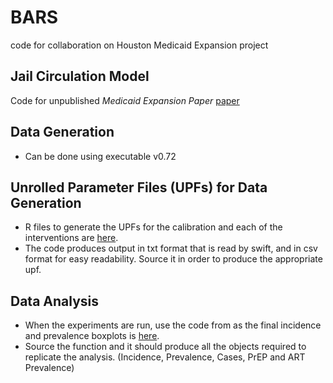 # BARS
code for collaboration on Houston Medicaid Expansion project
## Jail Circulation Model
Code for unpublished _Medicaid Expansion Paper_ [paper](https://uchicago.app.box.com/file/951786888664)

## Data Generation
 - Can be done using executable v0.72

## Unrolled Parameter Files (UPFs) for Data Generation
 - R files to generate the UPFs for the calibration and each of the interventions are [here](https://github.com/khanna7/BARS/tree/houston-paper/transmission_model/swift_proj/data/JCM).
 - The code produces output in txt format that is read by swift, and in csv format for easy readability. Source it in order to produce the appropriate upf.

## Data Analysis 
 - When the experiments are run, use the code from as the final incidence and prevalence boxplots is [here](https://github.com/khanna7/BARS/blob/houston-paper/transmission_model/swift_proj/R/inc_sp_bma-Medicaid.R). 
 - Source the function and it should produce all the objects required to replicate the analysis. (Incidence, Prevalence, Cases, PrEP and ART Prevalence)
